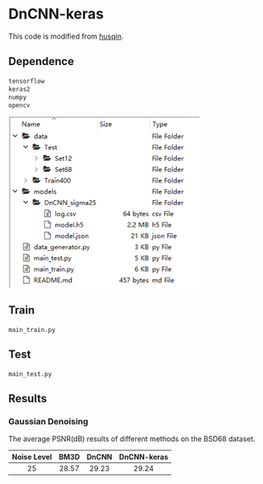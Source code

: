 # DnCNN-keras     

This code is modified from [husqin](https://github.com/husqin/DnCNN-keras).

## Dependence
```
tensorflow
keras2
numpy
opencv
```

<img src="readme.png" width="380px"/>

## Train
```
main_train.py
```

## Test

```
main_test.py
```

## Results

### Gaussian Denoising

The average PSNR(dB) results of different methods on the BSD68 dataset.

|  Noise Level | BM3D | DnCNN | DnCNN-keras |
|:-------:|:-------:|:-------:|:-------:|
| 25  |  28.57 | 29.23 | 29.24  |







